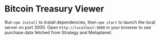 # Bitcoin Treasury Viewer

Run `npm install` to install dependencies, then `npm start` to launch the
local server on port 3000. Open `http://localhost:3000` in your browser to see
purchase data fetched from Strategy and Metaplanet.
